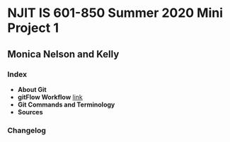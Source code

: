 # NJIT IS 601-850 Summer 2020 Mini Project 1
## Monica Nelson and Kelly

### Index
* **About Git**
* **gitFlow Workflow** [link](gitFlow_Workflow.md)
* **Git Commands and Terminology**
* **Sources**

### Changelog
